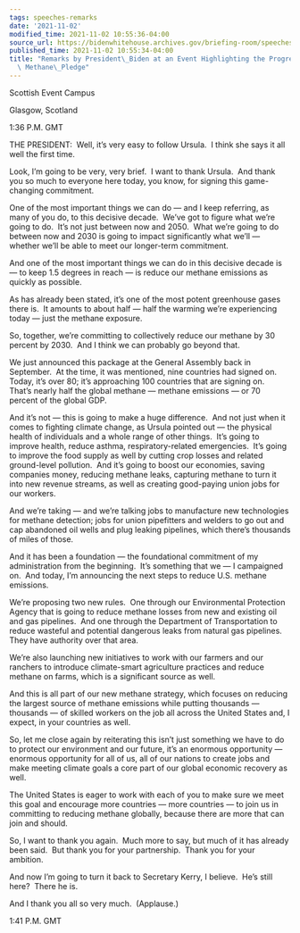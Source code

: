 ```yaml
---
tags: speeches-remarks
date: '2021-11-02'
modified_time: 2021-11-02 10:55:36-04:00
source_url: https://bidenwhitehouse.archives.gov/briefing-room/speeches-remarks/2021/11/02/remarks-by-president-biden-at-an-event-highlighting-the-progress-of-the-global-methane-pledge/
published_time: 2021-11-02 10:55:34-04:00
title: "Remarks by President\_Biden at an Event Highlighting the Progress of the Global\
  \ Methane\_Pledge"
---
```

 
Scottish Event Campus

Glasgow, Scotland

1:36 P.M. GMT

THE PRESIDENT:  Well, it’s very easy to follow Ursula.  I think she says
it all well the first time. 

Look, I’m going to be very, very brief.  I want to thank Ursula.  And
thank you so much to everyone here today, you know, for signing this
game-changing commitment.  

One of the most important things we can do — and I keep referring, as
many of you do, to this decisive decade.  We’ve got to figure what we’re
going to do.  It’s not just between now and 2050.  What we’re going to
do between now and 2030 is going to impact significantly what we’ll —
whether we’ll be able to meet our longer-term commitment. 

And one of the most important things we can do in this decisive decade
is — to keep 1.5 degrees in reach — is reduce our methane emissions as
quickly as possible. 

As has already been stated, it’s one of the most potent greenhouse gases
there is.  It amounts to about half — half the warming we’re
experiencing today — just the methane exposure.

So, together, we’re committing to collectively reduce our methane by 30
percent by 2030.  And I think we can probably go beyond that.

We just announced this package at the General Assembly back in
September.  At the time, it was mentioned, nine countries had signed
on.  Today, it’s over 80; it’s approaching 100 countries that are
signing on.  That’s nearly half the global methane — methane emissions —
or 70 percent of the global GDP. 

And it’s not — this is going to make a huge difference.  And not just
when it comes to fighting climate change, as Ursula pointed out — the
physical health of individuals and a whole range of other things.  It’s
going to improve health, reduce asthma, respiratory-related
emergencies.  It’s going to improve the food supply as well by cutting
crop losses and related ground-level pollution.  And it’s going to boost
our economies, saving companies money, reducing methane leaks, capturing
methane to turn it into new revenue streams, as well as creating
good-paying union jobs for our workers.

And we’re taking — and we’re talking jobs to manufacture new
technologies for methane detection; jobs for union pipefitters and
welders to go out and cap abandoned oil wells and plug leaking
pipelines, which there’s thousands of miles of those.

And it has been a foundation — the foundational commitment of my
administration from the beginning.  It’s something that we — I
campaigned on.  And today, I’m announcing the next steps to reduce U.S.
methane emissions.

We’re proposing two new rules.  One through our Environmental Protection
Agency that is going to reduce methane losses from new and existing oil
and gas pipelines.  And one through the Department of Transportation to
reduce wasteful and potential dangerous leaks from natural gas
pipelines.  They have authority over that area.

We’re also launching new initiatives to work with our farmers and our
ranchers to introduce climate-smart agriculture practices and reduce
methane on farms, which is a significant source as well.

And this is all part of our new methane strategy, which focuses on
reducing the largest source of methane emissions while putting thousands
— thousands — of skilled workers on the job all across the United States
and, I expect, in your countries as well.

So, let me close again by reiterating this isn’t just something we have
to do to protect our environment and our future, it’s an enormous
opportunity — enormous opportunity for all of us, all of our nations to
create jobs and make meeting climate goals a core part of our global
economic recovery as well.

The United States is eager to work with each of you to make sure we meet
this goal and encourage more countries — more countries — to join us in
committing to reducing methane globally, because there are more that can
join and should.

So, I want to thank you again.  Much more to say, but much of it has
already been said.  But thank you for your partnership.  Thank you for
your ambition. 

And now I’m going to turn it back to Secretary Kerry, I believe.  He’s
still here?  There he is. 

And I thank you all so very much.  (Applause.)

1:41 P.M. GMT

